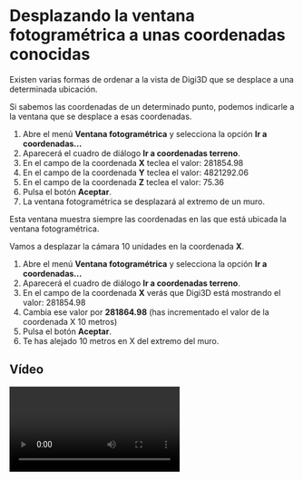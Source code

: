 # Desplazando la ventana fotogramétrica a unas coordenadas conocidas

Existen varias formas de ordenar a la vista de Digi3D que se desplace a una determinada ubicación.

Si sabemos las coordenadas de un determinado punto, podemos indicarle a la ventana que se desplace a esas coordenadas.

1. Abre el menú **Ventana fotogramétrica** y selecciona la opción **Ir a coordenadas...**
2. Aparecerá el cuadro de diálogo **Ir a coordenadas terreno**.
3. En el campo de la coordenada **X** teclea el valor: 281854.98
4. En el campo de la coordenada **Y** teclea el valor: 4821292.06
5. En el campo de la coordenada **Z** teclea el valor: 75.36
6. Pulsa el botón **Aceptar**.
7. La ventana fotogramétrica se desplazará al extremo de un muro.

Esta ventana muestra siempre las coordenadas en las que está ubicada la ventana fotogramétrica.

Vamos a desplazar la cámara 10 unidades en la coordenada **X**.

1. Abre el menú **Ventana fotogramétrica** y selecciona la opción **Ir a coordenadas...**
2. Aparecerá el cuadro de diálogo **Ir a coordenadas terreno**.
3. En el campo de la coordenada **X** verás que Digi3D está mostrando el valor: 281854.98
4. Cambia ese valor por **281864.98** \(has incrementado el valor de la coordenada X 10 metros\)
5. Pulsa el botón **Aceptar**.
6. Te has alejado 10 metros en X del extremo del muro.

## Vídeo

<video controls>
    <source src="https://digi21.blob.core.windows.net/videos-ayuda/Desplazando%20la%20ventana%20fotogrametrica%20a%20unas%20coordenadas%20conocidas.mp4" type="video/mp4">
</video>


